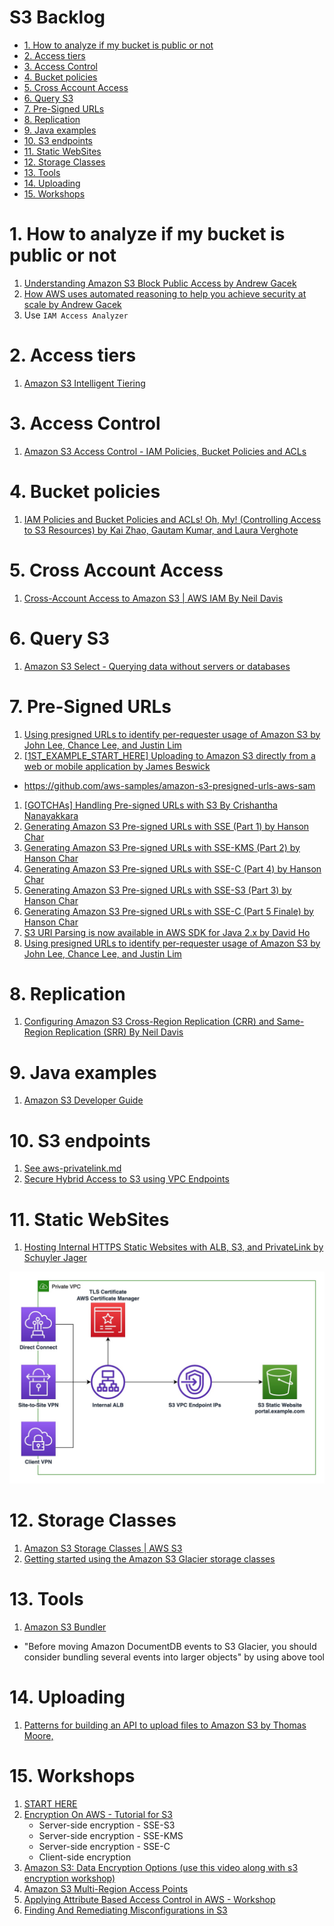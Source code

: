 <h1>S3 Backlog</H1>

<!-- TOC -->

- [1. How to analyze if my bucket is public or not](#1-how-to-analyze-if-my-bucket-is-public-or-not)
- [2. Access tiers](#2-access-tiers)
- [3. Access Control](#3-access-control)
- [4. Bucket policies](#4-bucket-policies)
- [5. Cross Account Access](#5-cross-account-access)
- [6. Query S3](#6-query-s3)
- [7. Pre-Signed URLs](#7-pre-signed-urls)
- [8. Replication](#8-replication)
- [9. Java examples](#9-java-examples)
- [10. S3 endpoints](#10-s3-endpoints)
- [11. Static WebSites](#11-static-websites)
- [12. Storage Classes](#12-storage-classes)
- [13. Tools](#13-tools)
- [14. Uploading](#14-uploading)
- [15. Workshops](#15-workshops)

<!-- /TOC -->

# 1. How to analyze if my bucket is public or not

1. [Understanding Amazon S3 Block Public Access by Andrew Gacek](https://aws.amazon.com/blogs/storage/understanding-s3-block-public-access/)
1. [How AWS uses automated reasoning to help you achieve security at scale by Andrew Gacek ](https://aws.amazon.com/blogs/security/protect-sensitive-data-in-the-cloud-with-automated-reasoning-zelkova/)
1. Use `IAM Access Analyzer`

# 2. Access tiers

1. [Amazon S3 Intelligent Tiering](https://blog.awsfundamentals.com/amazon-s3-intelligent-tiering)

# 3. Access Control
1. [Amazon S3 Access Control - IAM Policies, Bucket Policies and ACLs](https://www.youtube.com/watch?v=xFzJw6wJ8eY&t=16s)

# 4. Bucket policies

1. [IAM Policies and Bucket Policies and ACLs! Oh, My! (Controlling Access to S3 Resources) by Kai Zhao, Gautam Kumar, and Laura Verghote ](https://aws.amazon.com/blogs/security/iam-policies-and-bucket-policies-and-acls-oh-my-controlling-access-to-s3-resources/)

# 5. Cross Account Access
1. [Cross-Account Access to Amazon S3 | AWS IAM By Neil Davis](https://www.youtube.com/watch?v=HP8XSRWrFQc)

# 6. Query S3

1. [Amazon S3 Select - Querying data without servers or databases](https://catalog.us-east-1.prod.workshops.aws/workshops/c85a4d91-2b80-4155-948d-bbdc200567a6/en-US)

# 7. Pre-Signed URLs

1. [Using presigned URLs to identify per-requester usage of Amazon S3 by John Lee, Chance Lee, and Justin Lim](https://fourtheorem.com/the-illustrated-guide-to-s3-pre-signed-urls/)
1. [[1ST_EXAMPLE_START_HERE] Uploading to Amazon S3 directly from a web or mobile application
by James Beswick ](https://aws.amazon.com/blogs/compute/uploading-to-amazon-s3-directly-from-a-web-or-mobile-application/)
- https://github.com/aws-samples/amazon-s3-presigned-urls-aws-sam
1. [[GOTCHAs] Handling Pre-signed URLs with S3 By Crishantha Nanayakkara](https://crishantha.medium.com/handling-pre-signed-urls-with-s3-7aab969bb40)
1. [Generating Amazon S3 Pre-signed URLs with SSE (Part 1) by Hanson Char ](https://aws.amazon.com/blogs/developer/generating-amazon-s3-pre-signed-urls-with-sse-part-1/)
1. [Generating Amazon S3 Pre-signed URLs with SSE-KMS (Part 2) by Hanson Char](https://aws.amazon.com/blogs/developer/generating-amazon-s3-pre-signed-urls-with-sse-kms-part-2/)
1. [Generating Amazon S3 Pre-signed URLs with SSE-C (Part 4) by Hanson Char](https://aws.amazon.com/blogs/developer/generating-amazon-s3-pre-signed-urls-with-sse-c-part-4/)
1. [Generating Amazon S3 Pre-signed URLs with SSE-S3 (Part 3) by Hanson Char ](https://aws.amazon.com/blogs/developer/generating-amazon-s3-pre-signed-urls-with-sse-s3-part-3/)
1. [Generating Amazon S3 Pre-signed URLs with SSE-C (Part 5 Finale) by Hanson Char ](https://aws.amazon.com/blogs/developer/generating-amazon-s3-pre-signed-urls-with-sse-c-part-5-finale/)
1. [S3 URI Parsing is now available in AWS SDK for Java 2.x by David Ho](https://aws.amazon.com/blogs/devops/s3-uri-parsing-is-now-available-in-aws-sdk-for-java-2-x/)
1. [Using presigned URLs to identify per-requester usage of Amazon S3 by John Lee, Chance Lee, and Justin Lim](https://aws.amazon.com/blogs/storage/using-presigned-urls-to-identify-per-requester-usage-of-amazon-s3/)

# 8. Replication

1. [Configuring Amazon S3 Cross-Region Replication (CRR) and Same-Region Replication (SRR) By Neil Davis](https://www.youtube.com/watch?v=trmicgGpmd4&t=6s)

# 9. Java examples

1. [Amazon S3 Developer Guide](https://github.com/alexdebrie/amazon-s3-developer-guide/tree/master/code_examples/java_examples/S3Examples)

# 10. S3 endpoints

1. [See aws-privatelink.md](./aws-privatelink.md)
1. [Secure Hybrid Access to S3 using VPC Endpoints](https://catalog.us-east-1.prod.workshops.aws/workshops/3a8d4ddf-66c5-4d26-ae6f-6292a517f46c/en-US)

# 11. Static WebSites

1. [Hosting Internal HTTPS Static Websites with ALB, S3, and PrivateLink by Schuyler Jager](https://aws.amazon.com/blogs/networking-and-content-delivery/hosting-internal-https-static-websites-with-alb-s3-and-privatelink/)

<img src="./images/Networking_NetCDNBlog-430-v2.jpg" title="Networking_NetCDNBlog-430-v2.jpg" width="900"/>

# 12. Storage Classes

1. [Amazon S3 Storage Classes | AWS S3](https://www.youtube.com/watch?v=EqqtzKqewaA)
1. [Getting started using the Amazon S3 Glacier storage classes](https://aws.amazon.com/getting-started/hands-on/getting-started-using-amazon-s3-glacier-storage-classes/)

# 13. Tools

1. [Amazon S3 Bundler](https://github.com/jstrunk/s3bundler)
- "Before moving Amazon DocumentDB events to S3 Glacier, you should consider bundling several events into larger objects" by using above tool

# 14. Uploading

1. [Patterns for building an API to upload files to Amazon S3 by Thomas Moore,](https://aws.amazon.com/blogs/compute/patterns-for-building-an-api-to-upload-files-to-amazon-s3/)

# 15. Workshops

1. [START HERE](https://catalog.us-east-1.prod.workshops.aws/workshops/aad9ff1e-b607-45bc-893f-121ea5224f24/en-US/s3)
1. [Encryption On AWS - Tutorial for S3](https://catalog.us-east-1.prod.workshops.aws/workshops/aad9ff1e-b607-45bc-893f-121ea5224f24/en-US/s3)
    - Server-side encryption - SSE-S3
    - Server-side encryption  - SSE-KMS
    - Server-side encryption - SSE-C
    - Client-side encryption
1. [Amazon S3: Data Encryption Options (use this video along with s3 encryption workshop)](https://www.youtube.com/watch?v=U1USUvvhuCY)
1. [Amazon S3 Multi-Region Access Points](https://catalog.workshops.aws/s3multiregionaccesspoints/en-US)
1. [Applying Attribute Based Access Control in AWS - Workshop](https://catalog.workshops.aws/applying-abac/en-US)
1. [Finding And Remediating Misconfigurations in S3](https://trendmicro.awsworkshop.io/ee/60_finding_and_remediating/6001_s3_bucket.html)


